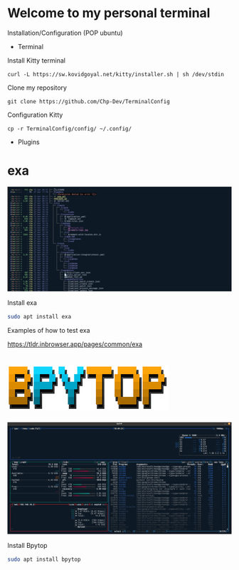 # Welcome to my personal terminal


Installation/Configuration (POP ubuntu)

* <p> Terminal </p>

Install Kitty terminal
```shell
curl -L https://sw.kovidgoyal.net/kitty/installer.sh | sh /dev/stdin
```
Clone my repository
```shell
git clone https://github.com/Chp-Dev/TerminalConfig
```
Configuration Kitty
```shell
cp -r TerminalConfig/config/ ~/.config/
```

* <p> Plugins </p>


# exa

![Preview1](./screenshots/xample.png)

Install exa
```bash
sudo apt install exa
```
Examples of how to test exa

https://tldr.inbrowser.app/pages/common/exa


# ![bpytop](https://github.com/aristocratos/bpytop/raw/master/Imgs/logo.png)

![Preview2](./screenshots/xample2.png)

Install Bpytop
```bash
sudo apt install bpytop
```

